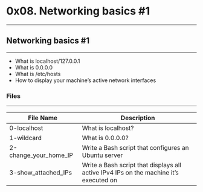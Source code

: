 # 0x08. Networking basics #1
---

## Networking basics #1
---
- What is localhost/127.0.0.1
- What is 0.0.0.0
- What is /etc/hosts
- How to display your machine’s active network interfaces

### Files
---
File Name | Description
--- | ---
0-localhost| What is localhost?
1-wildcard | What is 0.0.0.0?
2-change_your_home_IP | Write a Bash script that configures an Ubuntu server
3-show_attached_IPs | Write a Bash script that displays all active IPv4 IPs on the machine it’s executed on
